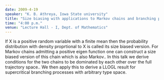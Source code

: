 ```yaml
---
date: 2009-4-19
speaker: "K. B. Athreya, Iowa State university"
title: "Size biasing with applications to Markov chains and branching processes."
time: "4:00 p.m." 
venue: "Lecture Hall - I, Dept. of Mathematics"
---
```

If X is a positive random variable with a finite mean then the probability distribution with density proprtional to X is called its size biased version. For Markov chains admitting a positive eigen function one can construct a size biased version of this chain which is also Markov.. In this talk we derive conditions for the two chains to be dominated by each other over the full trajectory space.. We then apply this to derive a LLOGL result for supercritical branching processes with arbitrary type space.
